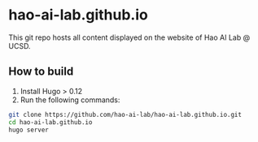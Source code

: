 # hao-ai-lab.github.io

This git repo hosts all content displayed on the website of Hao AI Lab @ UCSD.


## How to build

1. Install Hugo > 0.12
2. Run the following commands:
```bash
git clone https://github.com/hao-ai-lab/hao-ai-lab.github.io.git
cd hao-ai-lab.github.io
hugo server
```